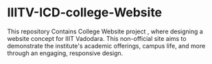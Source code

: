 # IIITV-ICD-college-Website
This repository Contains College Website project , where designing a website concept for IIIT Vadodara. This non-official site aims to demonstrate the institute's academic offerings, campus life, and more through an engaging, responsive design.
